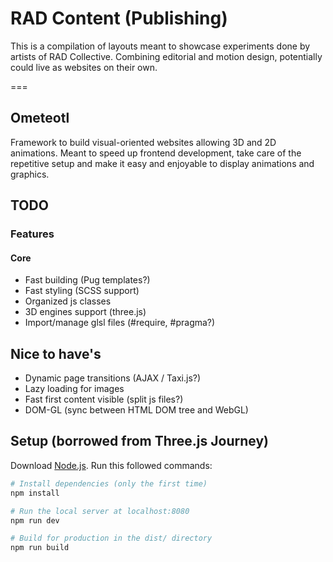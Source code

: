 # RAD Content (Publishing)
This is a compilation of layouts meant to showcase experiments done by artists of RAD Collective. Combining editorial and motion design, potentially could live as websites on their own.

===
## Ometeotl
Framework to build visual-oriented websites allowing 3D and 2D animations. Meant to speed up frontend development, take care of the repetitive setup and make it easy and enjoyable to display animations and graphics.

## TODO
### Features
#### Core
* Fast building (Pug templates?)
* Fast styling (SCSS support)
* Organized js classes
* 3D engines support (three.js)
* Import/manage glsl files (#require, #pragma?)

## Nice to have's
* Dynamic page transitions (AJAX / Taxi.js?)
* Lazy loading for images
* Fast first content visible (split js files?)
* DOM-GL (sync between HTML DOM tree and WebGL)


## Setup (borrowed from Three.js Journey)
Download [Node.js](https://nodejs.org/en/download/).
Run this followed commands:

``` bash
# Install dependencies (only the first time)
npm install

# Run the local server at localhost:8080
npm run dev

# Build for production in the dist/ directory
npm run build
```
